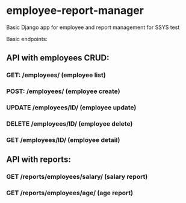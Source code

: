 # employee-report-manager

Basic Django app for employee and report management for SSYS test

Basic endpoints:

## API with employees CRUD:
### GET: /employees/ (employee list)
### POST: /employees/ (employee create)
### UPDATE /employees/ID/ (employee update)
### DELETE /employees/ID/ (employee delete)
### GET /employees/ID/ (employee detail)

## API with reports:
### GET /reports/employees/salary/ (salary report)
### GET /reports/employees/age/ (age report)

